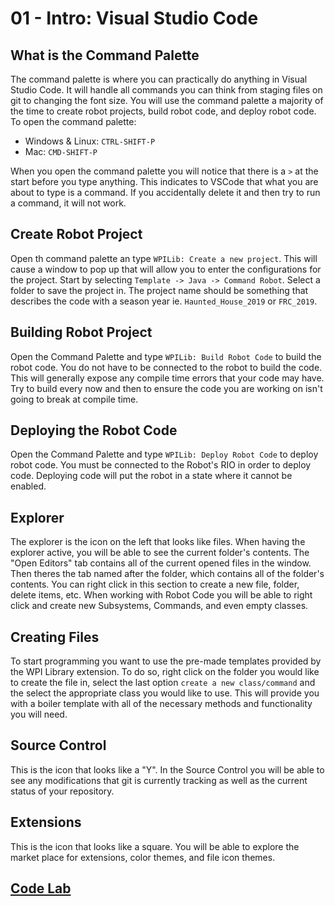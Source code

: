 # 01 - Intro: Visual Studio Code

## What is the Command Palette

The command palette is where you can practically do anything in Visual Studio Code.
It will handle all commands you can think from staging files on git to changing
the font size. You will use the command palette a majority of the time to create
robot projects, build robot code, and deploy robot code. To open the command palette:

* Windows & Linux: `CTRL-SHIFT-P`
* Mac: `CMD-SHIFT-P`

When you open the command palette you will notice that there is a `>` at the
start before you type anything. This indicates to VSCode that what you are about
to type is a command. If you accidentally delete it and then try to run a command,
it will not work.

## Create Robot Project

Open th command palette an type `WPILib: Create a new project`.
This will cause a window to pop up that will allow you to enter the configurations
for the project. Start by selecting `Template -> Java -> Command Robot`. Select a
folder to save the project in. The project name should be something that describes
the code with a season year ie. `Haunted_House_2019` or `FRC_2019`.

## Building Robot Project

Open the Command Palette and type `WPILib: Build Robot Code` to build the robot
code. You do not have to be connected to the robot to build the code. This will
generally expose any compile time errors that your code may have. Try to build
every now and then to ensure the code you are working on isn't going to break
at compile time.

## Deploying the Robot Code

Open the Command Palette and type `WPILib: Deploy Robot Code` to deploy robot code.
You must be connected to the Robot's RIO in order to deploy code. Deploying code
will put the robot in a state where it cannot be enabled.

## Explorer

The explorer is the icon on the left that looks like files. When having the
explorer active, you will be able to see the current folder's contents. The
"Open Editors" tab contains all of the current opened files in the window.
Then theres the tab named after the folder, which contains all of the folder's
contents. You can right click in this section to create a new file, folder,
delete items, etc. When working with Robot Code you will be able to right
click and create new Subsystems, Commands, and even empty classes.

## Creating Files

To start programming you want to use the pre-made templates provided by the
WPI Library extension. To do so, right click on the folder you would like
to create the file in, select the last option `create a new class/command`
and the select the appropriate class you would like to use. This will provide
you with a boiler template with all of the necessary methods and functionality
you will need.

## Source Control

This is the icon that looks like a "Y". In the Source Control you will be able
to see any modifications that git is currently tracking as well as the current
status of your repository.

## Extensions

This is the icon that looks like a square. You will be able to explore the market
place for extensions, color themes, and file icon themes.

## [Code Lab](./code-lab/README.md)
